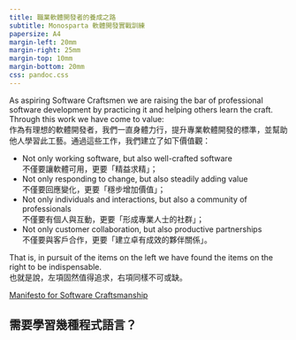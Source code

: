 ```yaml
---
title: 職業軟體開發者的養成之路
subtitle: Monosparta 軟體開發實戰訓練
papersize: A4
margin-left: 20mm
margin-right: 25mm
margin-top: 10mm
margin-bottom: 20mm
css: pandoc.css
---
```


As aspiring Software Craftsmen we are raising the bar of professional software development by practicing it and helping others learn the craft. Through this work we have come to value:\
作為有理想的軟體開發者，我們一直身體力行，提升專業軟體開發的標準，並幫助他人學習此工藝。通過這些工作，我們建立了如下價值觀：

* Not only working software, but also well-crafted software\
  不僅要讓軟體可用，更要「精益求精」；
* Not only responding to change, but also steadily adding value\
  不僅要回應變化，更要「穩步增加價值」；
* Not only individuals and interactions, but also a community of professionals\
  不僅要有個人與互動，更要「形成專業人士的社群」；
* Not only customer collaboration, but also productive partnerships\
  不僅要與客戶合作，更要「建立卓有成效的夥伴關係」。

That is, in pursuit of the items on the left we have found the items on the right to be indispensable.\
也就是說，左項固然值得追求，右項同樣不可或缺。

[Manifesto for Software Craftsmanship](https://manifesto.softwarecraftsmanship.org/)

## 需要學習幾種程式語言？